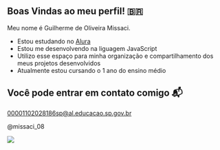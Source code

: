 ## Boas Vindas ao meu perfil! 🇧🇷

Meu nome é Guilherme de Oliveira Missaci.

- Estou estudando no [Alura](https://www.alura.com.br)
- Estou me desenvolvendo na liguagem JavaScript
- Utilizo esse espaço para minha organização e compartilhamento dos meus projetos desenvolvidos
- Atualmente estou cursando o 1 ano do ensino médio

## Você pode entrar em contato comigo 📬

00001102028186sp@al.educacao.sp.gov.br

@missaci_08

![](https://media1.tenor.com/m/PKKCAakpBZIAAAAC/neyney-neymar.gif)
